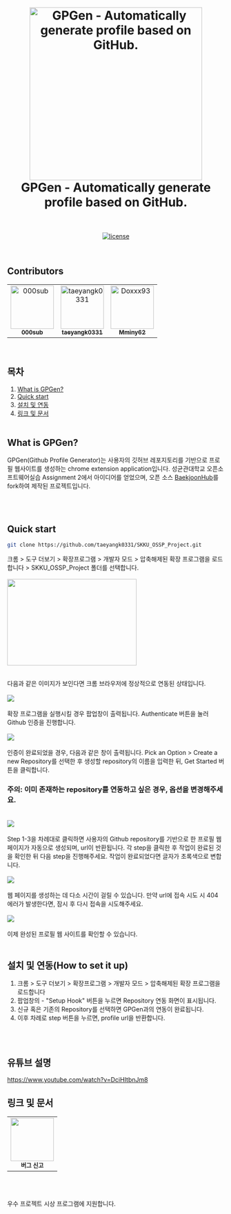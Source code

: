 
<h1 align="center">
  <img src="assets/thumbnail.png" alt="GPGen - Automatically generate profile based on GitHub." width="400">
  <br>
    GPGen - Automatically generate profile based on GitHub.
  <br>
  <br>
</h1>

<p align="center">
  <a href="LICENSE"><img src="https://img.shields.io/badge/license-MIT-blue.svg" alt="license"/></a>
</p>

</br>

## Contributors

<!-- ALL-CONTRIBUTORS-LIST:START - Do not remove or modify this section -->
<!-- prettier-ignore-start -->
<!-- markdownlint-disable -->
<table>
  <tbody>
    <tr>
      <td align="center"><a href="https://github.com/000sub"><img src="https://avatars.githubusercontent.com/u/85350805?v=4?s=100" width="100px;" alt="000sub"/><br /><sub><b>000sub</b></sub></a><br /></td>
      <td align="center"><a href="https://github.com/taeyangk0331"><img src="https://avatars.githubusercontent.com/u/56949410?v=4?s=100" width="100px;" alt="taeyangk0331"/><br /><sub><b>taeyangk0331</b></sub></a><br /></td>
      <td align="center"><a href="https://github.com/Mminy62"><img src="https://avatars.githubusercontent.com/u/66752398?v=4?s=100" width="100px;" alt="Doxxx93"/><br /><sub><b>Mminy62</b></sub></a><br /></td>
  </tbody>
</table>

<!-- markdownlint-restore -->
<!-- prettier-ignore-end -->

<!-- ALL-CONTRIBUTORS-LIST:END -->

<br/>

## 목차

1. [What is GPGen?](#what-is-gpgen)
2. [Quick start](#quick-start)
3. [설치 및 연동](#설치-및-연동how-to-set-it-up)
4. [링크 및 문서](#링크-및-문서)
   <br />
   <br />


<!--- 소개 --->

## What is GPGen?

<p>
  GPGen(Github Profile Generator)는 사용자의 깃허브 레포지토리를 기반으로 프로필 웹사이트를 생성하는 chrome extension application입니다. 성균관대학교 오픈소프트웨어실습 Assignment 2에서 아이디어를 얻었으며, 
  오픈 소스 <a href="https://github.com/BaekjoonHub/BaekjoonHub">BaekjoonHub</a>를 fork하여 제작된 프로젝트입니다.
</p>

<br />
<br />

<!-- Quick Start -->

## Quick start

```bash
git clone https://github.com/taeyangk0331/SKKU_OSSP_Project.git
```
    
크롬 > 도구 더보기 > 확장프로그램 > 개발자 모드 > 압축해제된 확장 프로그램을 로드합니다 > SKKU_OSSP_Project 폴더를 선택합니다.
<br><br>
<img src="./assets/quickstart_1.PNG" width="300" height="200">

<br>
다음과 같은 이미지가 보인다면 크롬 브라우저에 정상적으로 연동된 상태입니다.
<br><br>
<img src="./assets/quickstart_2.png"><br><br>
확장 프로그램을 실행시킬 경우 팝업창이 출력됩니다. Authenticate 버튼을 눌러 Github 인증을 진행합니다. <br><br>
<img src="./assets/quickstart_3.png"><br><br>
인증이 완료되었을 경우, 다음과 같은 창이 출력됩니다. Pick an Option > Create a new Repository를 선택한 후 생성할 repository의 이름을 입력한 뒤, Get Started 버튼을 클릭합니다.

### 주의: 이미 존재하는 repository를 연동하고 싶은 경우, 옵션을 변경해주세요. <br><br>

<img src="./assets/quickstart_4.png"><br><br>
Step 1-3을 차례대로 클릭하면 사용자의 Github repository를 기반으로 한 프로필 웹 페이지가 자동으로 생성되며, url이 반환됩니다.
각 step을 클릭한 후 작업이 완료된 것을 확인한 뒤 다음 step을 진행해주세요. 작업이 완료되었다면 글자가 초록색으로 변합니다.
<br><br><img src="./assets/quickstart_5.png"><br><br>
웹 페이지를 생성하는 데 다소 시간이 걸릴 수 있습니다. 만약 url에 접속 시도 시 404 에러가 발생한다면, 잠시 후 다시 접속을 시도해주세요.
<br><br><img src="./assets/quickstart_6.png"><br><br>
이제 완성된 프로필 웹 사이트를 확인할 수 있습니다.
<br/>
<br/>

<!--- 설치 및 연동 --->

## 설치 및 연동(How to set it up)

<ol>
  <li>크롬 > 도구 더보기 > 확장프로그램 > 개발자 모드 > 압축해제된 확장 프로그램을 로드합니다</li>
  <li>팝업창의 - "Setup Hook" 버튼을 누르면 Repository 연동 화면이 표시됩니다.</li>
  <li>신규 혹은 기존의 Repository를 선택하면 GPGen과의 연동이 완료됩니다.</li>
  <li>이후 차례로 step 버튼을 누르면, profile url을 반환합니다.</li>
</ol>
<br />
<br />

## 유튜브 설명
https://www.youtube.com/watch?v=DciHItbnJm8


<!--- 링크 및 문서 --->

## 링크 및 문서

<table>
  <tr>
    <td align="center">
      <a href="https://github.com/taeyangk0331/SKKU_OSSP_Project/issues" title="버그신고">
          <img src="./assets/readme_icons/bug.png" width="100" height="100">
      </a><br/><sub><b>버그 신고</b></sub>
    </td>
  </tr>
</table>

<br />
<br />

우수 프로젝트 시상 프로그램에 지원합니다.

